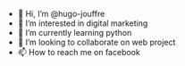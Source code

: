 - 👋 Hi, I’m @hugo-jouffre
- 👀 I’m interested in digital marketing
- 🌱 I’m currently learning python
- 💞️ I’m looking to collaborate on web project
- 📫 How to reach me on facebook

<!---
hugo-jouffre/hugo-jouffre is a ✨ special ✨ repository because its `README.md` (this file) appears on your GitHub profile.
You can click the Preview link to take a look at your changes.
--->
